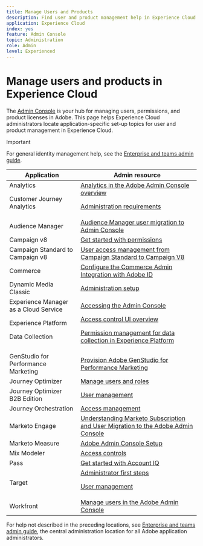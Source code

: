 ```yaml
---
title: Manage Users and Products 
description: Find user and product management help in Experience Cloud applications. Manage identity and access services in Admin Console.
application: Experience Cloud
index: yes
feature: Admin Console
topic: Administration
role: Admin
level: Experienced
---
```

# Manage users and products in Experience Cloud

The [Admin Console](https://adminconsole.adobe.com/enterprise/) is your hub for managing users, permissions, and product licenses in Adobe. This page helps Experience Cloud administrators locate application-specific set-up topics for user and product management in Experience Cloud.

>[!IMPORTANT]
>
>For general identity management help, see the [Enterprise and teams admin guide](https://helpx.adobe.com/enterprise/admin-guide.html).

| Application | Admin resource |
| ------- | ------- |
|  Analytics <p>Customer Journey Analytics| [Analytics in the Adobe Admin Console overview](https://experienceleague.adobe.com/en/docs/analytics/admin/admin-console/home) <p>[Administration requirements](https://experienceleague.adobe.com/en/docs/analytics-platform/using/cja-workspace/workspace-faq/frequently-asked-questions-analysis-workspace) |
| Audience Manager | [Audience Manager user migration to Admin Console](https://experienceleague.adobe.com/en/docs/audience-manager/user-guide/features/administration/admin-console-migration) |
| Campaign v8 |  [Get started with permissions](https://experienceleague.adobe.com/en/docs/campaign/campaign-v8/admin/permissions/gs-permissions) |
| Campaign Standard to Campaign v8 | [User access management from Campaign Standard to Campaign V8](https://experienceleague.adobe.com/en/docs/campaign-web/acs-to-ac/user-management-acs) |
| Commerce | [Configure the Commerce Admin Integration with Adobe ID](https://experienceleague.adobe.com/en/docs/commerce-admin/start/admin/ims/adobe-ims-config) |
| Dynamic Media Classic | [Administration setup](https://experienceleague.adobe.com/en/docs/dynamic-media-classic/using/setup/administration-setup#user_administration) |
| Experience Manager as a Cloud Service |  [Accessing the Admin Console](https://experienceleague.adobe.com/en/docs/experience-manager-cloud-service/content/onboarding/journey/admin-console) |
| Experience Platform <p>Data Collection | [Access control UI overview](https://experienceleague.adobe.com/en/docs/experience-platform/access-control/ui/overview) <p>[Permission management for data collection in Experience Platform](https://experienceleague.adobe.com/en/docs/experience-platform/collection/permissions)|
| GenStudio for Performance Marketing | [Provision Adobe GenStudio for Performance Marketing](https://experienceleague.adobe.com/en/docs/genstudio-for-performance-marketing/user-guide/intro/product-provisioning) |
| Journey Optimizer | [Manage users and roles](https://experienceleague.adobe.com/en/docs/journey-optimizer/using/access-control/permissions) |
| Journey Optimizer B2B Edition | [User management](https://experienceleague.adobe.com/en/docs/journey-optimizer-b2b/user/admin/user-management) |
| Journey Orchestration | [Access management](https://experienceleague.adobe.com/en/docs/journeys/using/starting-with-journeys/access-management) |
| Marketo Engage | [Understanding Marketo Subscription and User Migration to the Adobe Admin Console](https://experienceleague.adobe.com/en/docs/marketo/using/product-docs/administration/marketo-with-adobe-identity/subscription-and-user-migration/understanding-marketo-subscription-and-user-migration-to-the-adobe-admin-console) |
| Marketo Measure | [Adobe Admin Console Setup](https://experienceleague.adobe.com/en/docs/marketo-measure/using/configuration-and-setup/getting-started-with-marketo-measure/adobe-admin-console-setup) |
| Mix Modeler | [Access controls](https://experienceleague.adobe.com/en/docs/mix-modeler/using/data-governance/access-controls) |
| Pass | [Get started with Account IQ](https://experienceleague.adobe.com/en/docs/pass/aiq-help/get-started) |
| Target | [Administrator first steps](https://experienceleague.adobe.com/en/docs/target/using/administer/start-target) <p> [User management](https://experienceleague.adobe.com/en/docs/target/using/administer/manage-users/user-management) |
| Workfront | [Manage users in the Adobe Admin Console](https://experienceleague.adobe.com/en/docs/workfront/using/administration-and-setup/add-users/create-manage-users/admin-console) |

For help not described in the preceding locations, see [Enterprise and teams admin guide](https://helpx.adobe.com/enterprise/admin-guide.html), the central administration location for all Adobe application administrators.